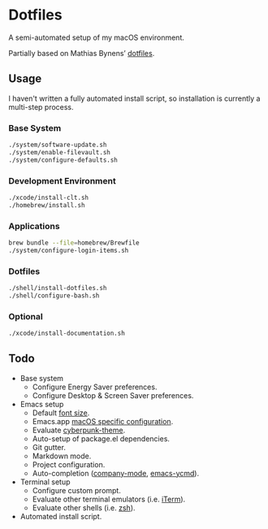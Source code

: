 # Dotfiles

A semi-automated setup of my macOS environment.

Partially based on Mathias Bynens’ [dotfiles](https://github.com/mathiasbynens/dotfiles).

## Usage

I haven't written a fully automated install script, so installation is currently a multi-step process.

### Base System

```bash
./system/software-update.sh
./system/enable-filevault.sh
./system/configure-defaults.sh
```

### Development Environment

```bash
./xcode/install-clt.sh
./homebrew/install.sh
```

### Applications

```bash
brew bundle --file=homebrew/Brewfile
./system/configure-login-items.sh
```

### Dotfiles

```bash
./shell/install-dotfiles.sh
./shell/configure-bash.sh
```

### Optional

```bash
./xcode/install-documentation.sh
```

## Todo

* Base system
  * Configure Energy Saver preferences.
  * Configure Desktop & Screen Saver preferences.
* Emacs setup
  * Default [font size](https://www.emacswiki.org/emacs/SetFonts).
  * Emacs.app [macOS specific configuration](https://www.emacswiki.org/emacs/EmacsApp).
  * Evaluate [cyberpunk-theme](https://github.com/n3mo/cyberpunk-theme.el).
  * Auto-setup of package.el dependencies.
  * Git gutter.
  * Markdown mode.
  * Project configuration.
  * Auto-completion ([company-mode](https://company-mode.github.io/), [emacs-ycmd](https://github.com/abingham/emacs-ycmd)).
* Terminal setup
  * Configure custom prompt.
  * Evaluate other terminal emulators (i.e. [iTerm](https://www.iterm2.com/)).
  * Evaluate other shells (i.e. [zsh](http://www.zsh.org/)).
* Automated install script.
